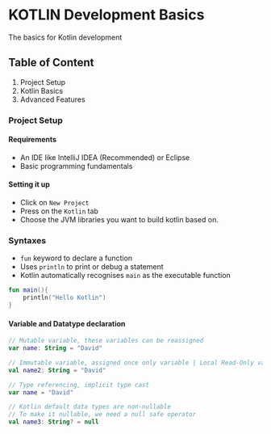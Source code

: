 # KOTLIN Development Basics

The basics for Kotlin development

## Table of Content

1. Project Setup
2. Kotlin Basics
3. Advanced Features

### Project Setup

#### Requirements

- An IDE like IntelliJ IDEA (Recommended) or Eclipse
- Basic programming fundamentals

#### Setting it up

- Click on `New Project`
- Press on the `Kotlin` tab
- Choose the JVM libraries you want to build kotlin based on.

### Syntaxes

- `fun` keyword to declare a function
- Uses `println` to print or debug a statement
- Kotlin automatically recognises `main` as the executable function

```kotlin
fun main(){
    println("Hello Kotlin")
}
```

#### Variable and Datatype declaration

```kotlin
// Mutable variable, these variables can be reassigned
var name: String = "David"

// Immutable variable, assigned once only variable | Local Read-Only variable
val name2: String = "David"

// Type referencing, implicit type cast
var name = "David"

// Kotlin default data types are non-nullable
// To make it nullable, we need a null safe operator
val name3: String? = null
```
